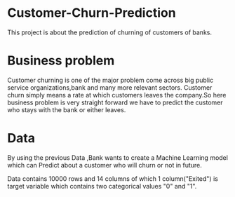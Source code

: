 # Customer-Churn-Prediction
This project is about the prediction of churning of customers of banks.

# Business problem
Customer churning is one of the major problem come across big public service organizations,bank and many more relevant sectors. Customer churn simply means a rate at which customers leaves the company.So here business problem is very straight forward we have to predict the customer who stays with the bank or either leaves.

# Data
By using the previous Data ,Bank wants to create a Machine Learning model which can Predict about a customer who will churn or not in future.

Data contains 10000 rows and 14 columns of which 1 column("Exited") is target variable which contains two categorical values "0" and "1".
